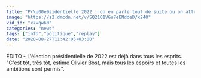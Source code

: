 ```yaml
---
title: "Pr\u00e9sidentielle 2022 : on en parle tout de suite ou on attend encore un peu ?"
image: "https://s2.dmcdn.net/v/SQ21O1VGu7eENddeD/x240"
vid_id: "x7vqw60"
categories: "news"
tags: ["info","politique","replay"]
date: "2020-08-27T11:42:05+03:00"
---
```

ÉDITO - L'élection présidentielle de 2022 est déjà dans tous les esprits. &quot;C'est tôt, très tôt, estime Olivier Bost, mais tous les espoirs et toutes les ambitions sont permis&quot;.
